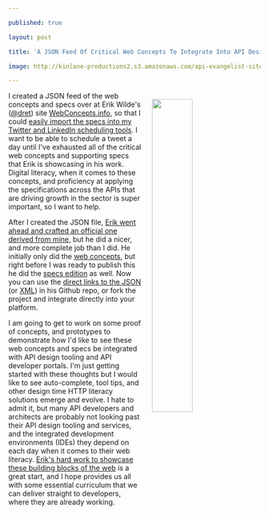 ---
published: true
layout: post
title: 'A JSON Feed Of Critical Web Concepts To Integrate Into API Design Service And Tooling'
image: http://kinlane-productions2.s3.amazonaws.com/api-evangelist-site/blog/webconcepts_info_concepts_concepts_json.png
---

<p><a href="http://webconcepts.info/concepts/concepts.json"><img style="padding: 15px;" src="https://kinlane-productions2.s3.amazonaws.com/api-evangelist-site/blog/webconcepts_info_concepts_concepts_json.png" alt="" width="40%" align="right" /></a>
<p>I created a JSON feed of the web concepts and specs over at Erik Wilde's (<a href="https://twitter.com/dret">@dret</a>) site <a href="http://webconcepts.info/">WebConcepts.info</a>, so that I could <a href="http://apievangelist.com/2016/09/01/making-web-concepts-and-specs-present-as-real-time-help-in-api-design-tooling/">easily import the specs into my Twitter and LinkedIn scheduling tools</a>. I want to be able to schedule a tweet a day&nbsp;until I've exhausted all of the critical web concepts and supporting specs that Erik is showcasing in his work. Digital literacy, when it comes to these concepts, and proficiency&nbsp;at applying the specifications across the APIs that are driving growth in the sector is super important, so I want to help.
<p>After I created the JSON file, <a href="http://webconcepts.info/update/2016/09/02/json-concepts.html">Erik went ahead and crafted an official one derived from mine,</a> but he did a nicer, and more complete job than I did. He initially only did the <a href="http://webconcepts.info/concepts/concepts.json">web concepts</a>, but right before I was ready to publish this he did the <a href="http://webconcepts.info/specs/specs.json">specs edition</a> as well. Now you can use the <a href="http://webconcepts.info/concepts/concepts.json">direct links to the JSON</a> (or <a href="http://webconcepts.info/concepts/concepts.xml">XML</a>) in his Github repo, or fork the project and integrate directly into your platform.
<p>I am going to get to work on some proof of concepts, and prototypes to demonstrate how I'd like to see these web concepts and specs be integrated with API design tooling&nbsp;and API developer portals. I'm just getting started with these thoughts but I would like to see auto-complete, tool tips, and other design time HTTP literacy solutions emerge and evolve. I hate to admit it, but many API developers and architects are probably not looking past their API design tooling and services, and the integrated development environments (IDEs) they depend on each day when it comes to their web literacy. <a href="http://webconcepts.info/">Erik's hard work to showcase these building blocks of the web</a> is a great start, and I hope provides us all with some essential curriculum that we can deliver straight to developers, where they are already working.


